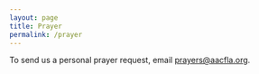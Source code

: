 ```yaml
---
layout: page
title: Prayer
permalink: /prayer
---
```


To send us a personal prayer request, email [prayers@aacfla.org](mailto://prayers@aacfla.org).
